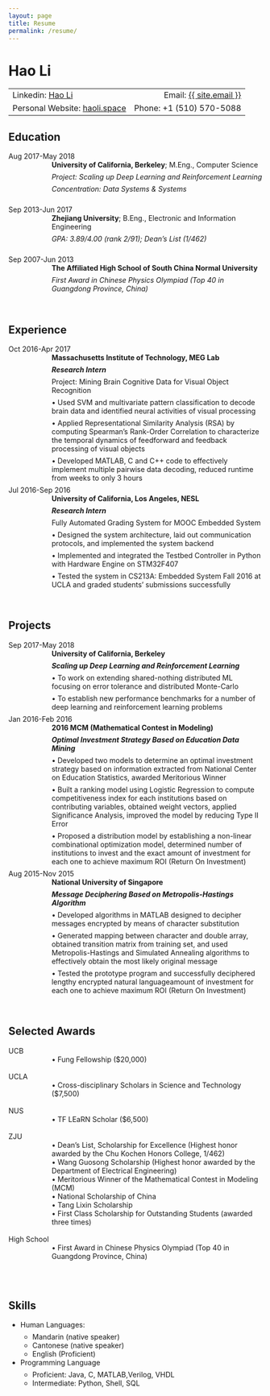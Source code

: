 ```yaml
---
layout: page
title: Resume
permalink: /resume/
---
```


<html xmlns="http://www.w3.org/1999/xhtml"><head>
  <meta http-equiv="Content-Type" content="text/html; charset=UTF-8">
  <meta http-equiv="Content-Style-Type" content="text/css">
  <meta name="generator" content="pandoc">
  <title></title>
  <style type="text/css">code{white-space: pre;}</style>
  <style type="text/css">
  /*
   *  * Copyright 2013 Christophe-Marie Duquesne <chmd@chmd.fr>
   *   *
   *    * CSS for making a resume with pandoc. Inspired by moderncv.
   *     *
   *      * This CSS document is delivered to you under the CC BY-SA 3.0 License.
   *       * https://creativecommons.org/licenses/by-sa/3.0/deed.en_US
   *        */
  
  /* Whole document */
  body {
      font-family: "Helvetica Neue", Helvetica, Arial, sans-serif;
      /*width: 800px;
      margin: auto;
      background: #FFFFFF;
      padding: 10px 10px 10px 10px;*/
  }
  
  /* Title of the resume */
  h1 {
      font-size: 55px;
      color: #757575;
      text-align:center;
      margin-bottom:15px;
  }
  
  /* Titles of categories */
  h2 {
      color: #397249;
  }
  /* There is a bar just before each category */
  h2:before {
      content: "";
      display: inline-block;
      margin-right:1%;
      width: 16%;
      height: 10px;
      background-color: #9CB770;
  }
  
  /* Definitions */
  dt {
      float: left;
      clear: left;
      width: 12%;
      font-weight: bold;
  }
  dd {
      margin-left: 17%;
  }
  p {
      margin-top:0;
      margin-bottom:7px;
  }
  
  /* Blockquotes */
  blockquote {
      text-align: center
  }
  
  /* Links */
  a {
      text-decoration: none;
  }
  
  /* Horizontal separators */
  hr {
      color: #A6A6A6;
  }
  
  table {
      width: 100%;
      border-top: solid;
      border-bottom: solid;
      border-color:#999999;
  }
  </style>
</head>
<body>
<h1 id="johnny-coder">Hao Li</h1>
<table>
<tbody>
<tr class="odd">
<td align="left">Linkedin: <a href="https://www.linkedin.com/in/hao-li-b1ab89107/">Hao Li</a></td>
<td align="right">Email: <a href="mailto:{{ site.email }}">{{ site.email }}</a></td>
</tr>
<tr class="even">
<td align="left">Personal Website: <a href="http://haoli.space">haoli.space</a></td>
<td align="right">Phone: +1 (510) 570-5088 </td>
</tr>
</tbody>
</table>
<h2 id="education">Education</h2>
<dl>
<dt>Aug 2017-May 2018</dt>
<dd><p><strong>University of California, Berkeley</strong>; M.Eng., Computer Science </p>
<p><em>Project: Scaling up Deep Learning and Reinforcement Learning</em></p>
<p><em>Concentration: Data Systems & Systems
</em></p>
</dd>
<br>
<dt>Sep 2013-Jun 2017</dt>
<dd><p><strong>Zhejiang University</strong>; B.Eng., Electronic and Information Engineering</p>
<p><em>GPA: 3.89/4.00 (rank 2/91); Dean’s List (1/462)</em></p>
</dd>
<br>
<dt>Sep 2007-Jun 2013</dt>
<dd><p><strong>The Affiliated High School of South China Normal University</strong></p>
<p><em>First Award in Chinese Physics Olympiad (Top 40 in Guangdong Province, China)</em></p>
</dd>
</dl>
<br>
<h2 id="experience">Experience</h2>
<dl>
<dt>Oct 2016-Apr 2017 </dt>
<dd><p><strong>Massachusetts Institute of Technology, MEG Lab</strong></p>
<p><em><strong>Research Intern</strong></em></p>
<p>Project: Mining Brain Cognitive Data for Visual Object Recognition</p>
<p>•	Used SVM and multivariate pattern classification to decode brain data and identified neural activities of visual processing</p>
<p>•	Applied Representational Similarity Analysis (RSA) by computing Spearman’s Rank-Order Correlation to characterize the temporal dynamics of feedforward and feedback processing of visual objects</p>
<p>•	Developed MATLAB, C and C++ code to effectively implement multiple pairwise data decoding, reduced runtime from weeks to only 3 hours</p>
</dd>
<dt>Jul 2016-Sep 2016</dt>
<dd><p><strong>University of California, Los Angeles, NESL</strong></p>
<p><em><strong>Research Intern</strong></em></p>
<p>Fully Automated Grading System for MOOC Embedded System </p>
<p>•	Designed the system architecture, laid out communication protocols, and implemented the system backend</p>
<p>•	Implemented and integrated the Testbed Controller in Python with Hardware Engine on STM32F407</p>
<p>•	Tested the system in CS213A: Embedded System Fall 2016 at UCLA and graded students’ submissions successfully</p>
</dd>
</dl>
<br>
<h2 id="technical-experience">Projects</h2>
<dl>
<dt>Sep 2017-May 2018 </dt>
<dd><p><strong>University of California, Berkeley</strong></p>
<p><em><strong>Scaling up Deep Learning and Reinforcement Learning</strong></em></p>
<p>•	To work on extending shared-nothing distributed ML focusing on error tolerance and distributed Monte-Carlo</p>
<p>•	To establish new performance benchmarks for a number of deep learning and reinforcement learning problems</p>
</dd>
<dt>Jan 2016-Feb 2016 </dt>
<dd><p><strong>2016 MCM (Mathematical Contest in Modeling)</strong></p>
<p><em><strong>Optimal Investment Strategy Based on Education Data Mining</strong></em></p>
<p>•	Developed two models to determine an optimal investment strategy based on information extracted from National Center on Education Statistics, awarded Meritorious Winner</p>
<p>•	Built a ranking model using Logistic Regression to compute competitiveness index for each institutions based on contributing variables, obtained weight vectors, applied Significance Analysis, improved the model by reducing Type II Error</p>
<p>•	Proposed a distribution model by establishing a non-linear combinational optimization model, determined number of institutions to invest and the exact amount of investment for each one to achieve maximum ROI (Return On Investment)</p>
</dd>
<dt>Aug 2015-Nov 2015 </dt>
<dd><p><strong>National University of Singapore</strong></p>
<p><em><strong>Message Deciphering Based on Metropolis-Hastings Algorithm</strong></em></p>
<p>•	Developed algorithms in MATLAB designed to decipher messages encrypted by means of character substitution</p>
<p>•	Generated mapping between character and double array, obtained transition matrix from training set, and used Metropolis-Hastings and Simulated Annealing algorithms to effectively obtain the most likely original message</p>
<p>•	Tested the prototype program and successfully deciphered lengthy encrypted natural languageamount of investment for each one to achieve maximum ROI (Return On Investment)</p>
</dd>
</dl>
<br>
<h2 id="Selected Awards">Selected Awards</h2>
<dl>
<dt>UCB</dt>
<dd>•	Fung Fellowship ($20,000)</dd>
<br>
<dt>UCLA</dt>
<dd>•	Cross-disciplinary Scholars in Science and Technology ($7,500)</dd>
<br>
<dt>NUS</dt>
<dd>•	TF LEaRN Scholar ($6,500)</dd>
<br>
<dt>ZJU</dt>
<dd>•	Dean’s List, Scholarship for Excellence (Highest honor awarded by the Chu Kochen Honors College, 1/462)</dd>
<dd>•	Wang Guosong Scholarship (Highest honor awarded by the Department of Electrical Engineering)</dd>
<dd>•	Meritorious Winner of the Mathematical Contest in Modeling (MCM)</dd>
<dd>•	National Scholarship of China</dd>
<dd>•	Tang Lixin Scholarship</dd>
<dd>•	First Class Scholarship for Outstanding Students (awarded three times)</dd>
<br>
<dt>High School</dt>
<dd>•	First Award in Chinese Physics Olympiad (Top 40 in Guangdong Province, China)</dd>
</dl>
<br>
<br>
<h2 id="Language">Skills</h2>
<ul>
<li><p>Human Languages:</p>
<ul>
<li>Mandarin (native speaker)</li>
<li>Cantonese (native speaker)</li>
<li>English (Proficient)</li>
</ul></li>
<li><p>Programming Language</p>
<ul>
<li>Proficient: Java, C, MATLAB,Verilog, VHDL</li>
<li>Intermediate: Python, Shell, SQL</li>
</ul></li>
</ul>


</body></html>